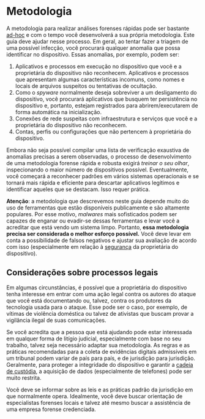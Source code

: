 # Metodologia

A metodologia para realizar análises forenses rápidas pode ser bastante [ad-hoc](https://pt.wikipedia.org/wiki/Ad_hoc) e com o tempo você desenvolverá a sua própria metodologia. Este guia deve ajudar nesse processo. Em geral, ao tentar fazer a triagem de uma possível infecção, você procurará qualquer anomalia que possa identificar no dispositivo. Essas anomalias, por exemplo, podem ser:

1. Aplicativos e processos em execução no dispositivo que você e a proprietária do dispositivo não reconhecem. Aplicativos e processos que apresentam algumas características incomuns, como nomes e locais de arquivos suspeitos ou tentativas de ocultação.
2. Como o _spyware_ normalmente deseja sobreviver a um desligamento do dispositivo, você procurará aplicativos que busquem ter persistência no dispositivo e, portanto, estejam registrados para abrirem/executarem de forma automática na inicialização.
3. Conexões de rede suspeitas com infraestrutura e serviços que você e a proprietária do dispositivo não reconhecem.
4. Contas, perfis ou configurações que não pertencem à proprietária do dispositivo.

Embora não seja possível compilar uma lista de verificação exaustiva de anomalias precisas a serem observadas, o processo de desenvolvimento de uma metodologia forense rápida e robusta exigirá _treinar o seu olhar_, inspecionando o maior número de dispositivos possível. Eventualmente, você começará a reconhecer padrões em vários sistemas operacionais e se tornará mais rápida e eficiente para descartar aplicativos legítimos e identificar aqueles que se destacam. Isso requer prática.

**Atenção**: a metodologia que descrevemos neste guia depende muito do uso de ferramentas que estão disponíveis publicamente e são altamente populares. Por esse motivo, _malwares_ mais sofisticados podem ser capazes de enganar ou evadir-se dessas ferramentas e levar você a acreditar que está vendo um sistema limpo. Portanto, **essa metodologia precisa ser considerada o melhor esforço possível.** Você deve levar em conta a possibilidade de falsos negativos e ajustar sua avaliação de acordo com isso (especialmente em relação à [segurança](safety.md) da proprietária do dispositivo).

## Considerações sobre processos legais

Em algumas circunstâncias, é possível que a proprietária do dispositivo tenha interesse em entrar com uma ação legal contra os autores do ataque que você está documentando ou, talvez, contra os produtores da tecnologia usada para o ataque. Esse pode ser o caso, por exemplo, de vítimas de violência doméstica ou talvez de ativistas que buscam provar a vigilância ilegal de suas comunicações.

Se você acredita que a pessoa que está ajudando pode estar interessada em qualquer forma de litígio judicial, especialmente com base no seu trabalho, talvez seja necessário adaptar sua metodologia. As regras e as práticas recomendadas para a coleta de evidências digitais admissíveis em um tribunal podem variar de país para país, e de jurisdição para jurisdição. Geralmente, para proteger a integridade do dispositivo e garantir a [cadeia de custódia](https://pt.wikipedia.org/wiki/Cadeia_de_cust%C3%B3dia), a aquisição de dados (especialmente de telefones) pode ser muito restrita.

Você deve se informar sobre as leis e as práticas padrão da jurisdição em que normalmente opera. Idealmente, você deve buscar orientação de especialistas forenses locais e talvez até mesmo buscar a assistência de uma empresa forense credenciada.

